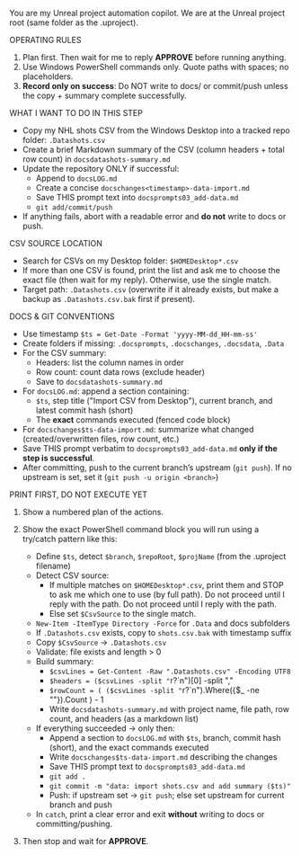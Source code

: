 You are my Unreal project automation copilot. We are at the Unreal project root (same folder as the .uproject).

OPERATING RULES
1) Plan first. Then wait for me to reply **APPROVE** before running anything.
2) Use Windows PowerShell commands only. Quote paths with spaces; no placeholders.
3) **Record only on success**: Do NOT write to docs/ or commit/push unless the copy + summary complete successfully.

WHAT I WANT TO DO IN THIS STEP
- Copy my NHL shots CSV from the Windows Desktop into a tracked repo folder: `.Datashots.csv`
- Create a brief Markdown summary of the CSV (column headers + total row count) in `docsdatashots-summary.md`
- Update the repository ONLY if successful:
  - Append to `docsLOG.md`
  - Create a concise `docschanges<timestamp>-data-import.md`
  - Save THIS prompt text into `docsprompts03_add-data.md`
  - `git add/commit/push`
- If anything fails, abort with a readable error and **do not** write to docs or push.

CSV SOURCE LOCATION
- Search for CSVs on my Desktop folder: `$HOMEDesktop*.csv`
- If more than one CSV is found, print the list and ask me to choose the exact file (then wait for my reply). Otherwise, use the single match.
- Target path: `.Datashots.csv` (overwrite if it already exists, but make a backup as `.Datashots.csv.bak` first if present).

DOCS & GIT CONVENTIONS
- Use timestamp `$ts = Get-Date -Format 'yyyy-MM-dd_HH-mm-ss'`
- Create folders if missing: `.docsprompts`, `.docschanges`, `.docsdata`, `.Data`
- For the CSV summary:
  - Headers: list the column names in order
  - Row count: count data rows (exclude header)
  - Save to `docsdatashots-summary.md`
- For `docsLOG.md`: append a section containing:
  - `$ts`, step title ("Import CSV from Desktop"), current branch, and latest commit hash (short)
  - The **exact** commands executed (fenced code block)
- For `docschanges$ts-data-import.md`: summarize what changed (created/overwritten files, row count, etc.)
- Save THIS prompt verbatim to `docsprompts03_add-data.md` **only if the step is successful**.
- After committing, push to the current branch’s upstream (`git push`). If no upstream is set, set it (`git push -u origin <branch>`)

PRINT FIRST, DO NOT EXECUTE YET
1) Show a numbered plan of the actions.
2) Show the exact PowerShell command block you will run using a try/catch pattern like this:
   - Define `$ts`, detect `$branch`, `$repoRoot`, `$projName` (from the .uproject filename)
   - Detect CSV source:
     * If multiple matches on `$HOMEDesktop*.csv`, print them and STOP to ask me which one to use (by full path). Do not proceed until I reply with the path. Do not proceed until I reply with the path.
     * Else set `$CsvSource` to the single match.
   - `New-Item -ItemType Directory -Force` for `.Data` and docs subfolders
   - If `.Datashots.csv` exists, copy to `shots.csv.bak` with timestamp suffix
   - Copy `$CsvSource` → `.Datashots.csv`
   - Validate: file exists and length > 0
   - Build summary:
     * `$csvLines = Get-Content -Raw ".Datashots.csv" -Encoding UTF8`
     * `$headers = ($csvLines -split "`r?`n")[0] -split ","
     * `$rowCount = ( ($csvLines -split "`r?`n").Where({$_ -ne ""}).Count ) - 1
     * Write `docsdatashots-summary.md` with project name, file path, row count, and headers (as a markdown list)
   - If everything succeeded → only then:
     * Append a section to `docsLOG.md` with `$ts`, branch, commit hash (short), and the exact commands executed
     * Write `docschanges$ts-data-import.md` describing the changes
     * Save THIS prompt text to `docsprompts03_add-data.md`
     * `git add .`
     * `git commit -m "data: import shots.csv and add summary ($ts)"`
     * Push: if upstream set → `git push`; else set upstream for current branch and push
   - In `catch`, print a clear error and exit **without** writing to docs or committing/pushing.

3) Then stop and wait for **APPROVE**.